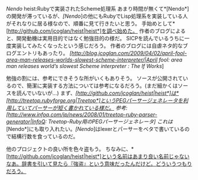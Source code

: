 *Nendo* heist:Rubyで実装されたScheme処理系
あまり時間が無くて*[Nendo*]の開発が滞っているが、*[Nendo*]の他にもRubyでLisp処理系を実装している人がそれなりに居る様なので、順番に見て行きたいと思う。
手始めとして*[http://github.com/jcoglan/heist|heist*]を調べ始めた。
作者のブログによると、開発動機は実用目的ではなく勉強目的の様だ。
SICPを読んでいるうちに一度実装してみたくなったという感じだろう。
作者のブログには自虐ネタ的なブログエントリもあったり。
 *[http://blog.jcoglan.com/2009/04/02/april-fool-area-man-releases-worlds-slowest-scheme-interpreter/|April fool: area man releases world’s slowest Scheme interpreter :  The If Works*]

勉強の割には、参考にできそうな所がいくもありそう。
ソースが公開されているので、簡潔に実装する方法については参考になるだろう。(まだ細かくはソースを読んでいないが...)
まず、*[http://github.com/jcoglan/heist|heist*]は*[http://treetop.rubyforge.org|Treetop*]というPEGパーサージェネレータを利用していてパーサーが短く書かれている様だ。
 参考: *[http://www.infoq.com/jp/news/2008/01/treetop-ruby-parser-generator|InfoQ: Treetop-Ruby用のPEGパーサージェネレータ*]
これは*[Nendo*]にも取り入れたい。*[Nendo*]はlexerとパーサーをベタで書いているので結構行数を食っているのだ。

他のプロジェクトの良い所を色々盗もう。
ちなみに、*[http://github.com/jcoglan/heist|heist*]という名前はあまり良い名前じゃないなあ。辞書を引いて見たら『強盗』という意味だったんだけど。どういうつもりだろう。
